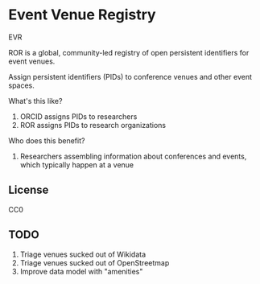 # Event Venue Registry

EVR

ROR is a global, community-led registry of open persistent identifiers for event venues.

Assign persistent identifiers (PIDs) to conference venues and other event spaces.

What's this like?

1. ORCID assigns PIDs to researchers
2. ROR assigns PIDs to research organizations

Who does this benefit?

1. Researchers assembling information about conferences and events, which typically happen at a venue

## License

CC0

## TODO

1. Triage venues sucked out of Wikidata
2. Triage venues sucked out of OpenStreetmap
3. Improve data model with "amenities"